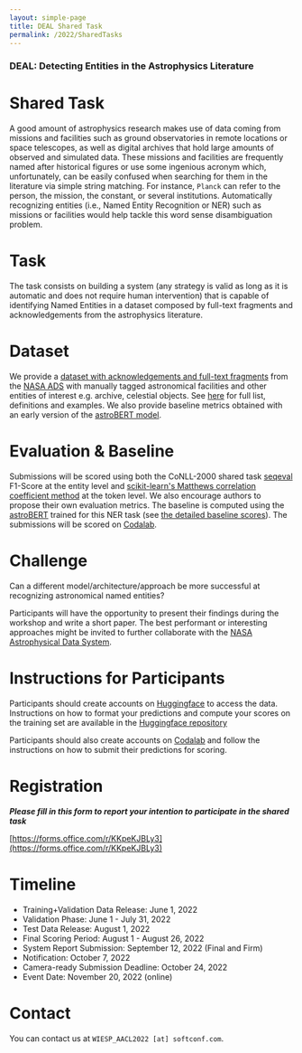 ```yaml
---
layout: simple-page
title: DEAL Shared Task
permalink: /2022/SharedTasks
---
```


### DEAL: Detecting Entities in the Astrophysics Literature
# Shared Task

A good amount of astrophysics research makes use of data coming from missions and facilities such as ground observatories in remote locations or space telescopes, as well as digital archives that hold large amounts of observed and simulated data. These missions and facilities are frequently named after historical figures or use some ingenious acronym which, unfortunately, can be easily confused when searching for them in the literature via simple string matching. For instance, `Planck` can refer to the person, the mission, the constant, or several institutions. Automatically recognizing entities (i.e., Named Entity Recognition or NER) such as missions or facilities would help tackle this word sense disambiguation problem.

# Task

The task consists on building a system (any strategy is valid as long as it is automatic and does not require human intervention) that is capable of identifying Named Entities in a dataset composed by full-text fragments and acknowledgements from the astrophysics literature.

# Dataset

We provide a [dataset with acknowledgements and full-text fragments](https://huggingface.co/datasets/fgrezes/WIESP2022-NER) from the [NASA ADS](https://ui.adsabs.harvard.edu/) with manually tagged astronomical facilities and other entities of interest e.g. archive, celestial objects. See [here](LabelDefinitions) for full list, definitions and examples. We also provide baseline metrics obtained with an early version of the [astroBERT model](https://ui.adsabs.harvard.edu/abs/2021arXiv211200590G/abstract).

# Evaluation & Baseline

Submissions will be scored using both the CoNLL-2000 shared task [seqeval](https://github.com/chakki-works/seqeval) F1-Score at the entity level and [scikit-learn's Matthews correlation coefficient method](https://scikit-learn.org/stable/modules/generated/sklearn.metrics.matthews_corrcoef.html) at the token level. We also encourage authors to propose their own evaluation metrics. The baseline is computed using the [astroBERT](https://ui.adsabs.harvard.edu/abs/2021arXiv211200590G/abstract) trained for this NER task (see [the detailed baseline scores](SharedTask_BaselineScores)). The submissions will be scored on [Codalab](https://codalab.lisn.upsaclay.fr/competitions/5062).  


# Challenge

Can a different model/architecture/approach be more successful at recognizing astronomical named entities?

Participants will have the opportunity to present their findings during the workshop and write a short paper. The best performant or interesting approaches might be invited to further collaborate with the [NASA Astrophysical Data System](https://ui.adsabs.harvard.edu/).

# Instructions for Participants

Participants should create accounts on [Huggingface](https://huggingface.co/datasets) to access the data. Instructions on how to format your predictions and compute your scores on the training set are available in the [Huggingface repository](https://huggingface.co/datasets/fgrezes/WIESP2022-NER) 

Participants should also create accounts on [Codalab](https://codalab.lisn.upsaclay.fr/competitions/5062) and follow the instructions on how to submit their predictions for scoring. 

# Registration

***Please fill in this form to report your intention to participate in the shared task*** 

[https://forms.office.com/r/KKpeKJBLy3](https://forms.office.com/r/KKpeKJBLy3)

# Timeline

- Training+Validation Data Release: June 1, 2022
- Validation Phase: June 1 - July 31, 2022
- Test Data Release: August 1, 2022
- Final Scoring Period: August 1 - August 26, 2022
- System Report Submission: September 12, 2022 (Final and Firm)
- Notification: October 7, 2022
- Camera-ready Submission Deadline: October 24, 2022
- Event Date: November 20, 2022 (online)

# Contact

You can contact us at `WIESP_AACL2022 [at] softconf.com`.

